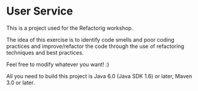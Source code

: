 User Service
===============

This is a project used for the Refactorig workshop.

The idea of this exercise is to identify code smells and poor coding practices and improve/refactor the code
through the use of refactoring techniques and best practices.

Feel free to modify whatever you want! :)

All you need to build this project is Java 6.0 (Java SDK 1.6) or later, Maven 3.0 or later.